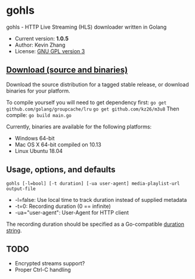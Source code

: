 # gohls

gohls - HTTP Live Streaming (HLS) downloader written in Golang


* Current version: **1.0.5**
* Author: Kevin Zhang
* License: [GNU GPL version 3](http://www.gnu.org/licenses/gpl-3.0.txt)

## [Download (source and binaries)](https://github.com/kz26/gohls/releases)

Download the source distribution for a tagged stable release, or download binaries for your platform.

To compile yourself you will need to get dependency first:
`go get github.com/golang/groupcache/lru`
`go get github.com/kz26/m3u8`
Then compile: `go build main.go`

Currently, binaries are available for the following platforms:

* Windows 64-bit
* Mac OS X 64-bit compiled on 10.13
* Linux Ubuntu 18.04

## Usage, options, and defaults

`gohls [-l=bool] [-t duration] [-ua user-agent] media-playlist-url output-file`

* -l=false: Use local time to track duration instead of supplied metadata
* -t=0: Recording duration (0 == infinite)
* -ua="user-agent": User-Agent for HTTP client

The recording duration should be specified as a Go-compatible [duration string](http://golang.org/pkg/time/#ParseDuration).

## TODO

* Encrypted streams support?
* Proper Ctrl-C handling
